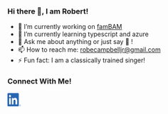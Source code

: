 ### Hi there 👋, I am Robert!

<!--
**robecampbelljr/robecampbelljr** is a ✨ _special_ ✨ repository because its `README.md` (this file) appears on your GitHub profile.

Here are some ideas to get you started:
-->

- 🔭 I’m currently working on [famBAM]
- 🌱 I’m currently learning typescript and azure
- 💬 Ask me about anything or just say 👋 !
- 📫 How to reach me: robecampbelljr@gmail.com
- ⚡ Fun fact: I am a classically trained singer!

### Connect With Me!
[<img src="./img/LI-In-Bug.png" alt="LinkedIn" width="30px" height="30px">]

[famBAM]: https://github.com/robecampbelljr/fambam
[<img src="./img/LI-In-Bug.png" alt="LinkedIn" width="30px" height="30px">]: https://www.linkedin.com/in/robecampbelljr/
